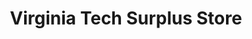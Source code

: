 ---
title: "Virginia Tech Surplus Store"
url: /blacksburg/virginia-tech-surplus-store/
shop: shop
---